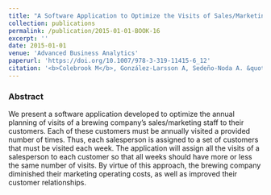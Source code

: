```yaml
---
title: "A Software Application to Optimize the Visits of Sales/Marketing Agents to Their Customers in a Brewing Company"
collection: publications
permalink: /publication/2015-01-01-BOOK-16
excerpt: ''
date: 2015-01-01
venue: 'Advanced Business Analytics'
paperurl: 'https://doi.org/10.1007/978-3-319-11415-6_12'
citation: '<b>Colebrook M</b>, González-Larsson A, Sedeño-Noda A. &quot;A Software Application to Optimize the Visits of Sales/Marketing Agents to Their Customers in a Brewing Company&quot;.  In: García Márquez F., Lev B. (eds) <i>Advanced Business Analytics</i>. Springer, Cham. Print ISBN: 978-3-319-11414-9, Online ISBN: 978-3-319-11415-6 (2015) [<a href="http://riull.ull.es/xmlui/handle/915/25783">Preprint</a>]' #'Your Name, You. (2015). &quot;Paper Title Number 3.&quot; <i>Journal 1</i>. 1(3).'
---
```

### Abstract
We present a software application developed to optimize the annual planning of visits of a brewing company’s sales/marketing staff to their customers. Each of these customers must be annually visited a provided number of times. Thus, each salesperson is assigned to a set of customers that must be visited each week. The application will assign all the visits of a salesperson to each customer so that all weeks should have more or less the same number of visits. By virtue of this approach, the brewing company diminished their marketing operating costs, as well as improved their customer relationships.
